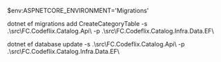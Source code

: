 $env:ASPNETCORE_ENVIRONMENT='Migrations'

dotnet ef migrations add CreateCategoryTable -s .\src\FC.Codeflix.Catalog.Api\ -p .\src\FC.Codeflix.Catalog.Infra.Data.EF\

dotnet ef database update -s .\src\FC.Codeflix.Catalog.Api\ -p .\src\FC.Codeflix.Catalog.Infra.Data.EF\ 